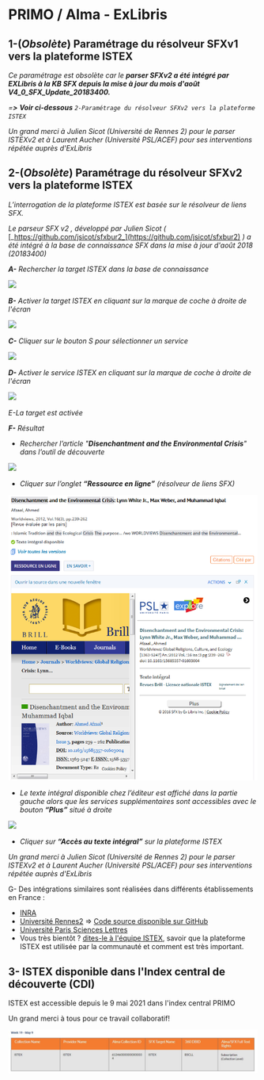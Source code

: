 # PRIMO / Alma - ExLibris

## 1-\(_Obsolète_\) Paramétrage du résolveur SFXv1 vers la plateforme ISTEX 

_Ce paramétrage est obsolète car le **parser SFXv2 a été intégré par EXLibris à la KB SFX depuis la mise à jour du mois d'août V4\_0\_SFX\_Update\_20183400.**_

_=**&gt;** **Voir ci-dessous** `2-Paramétrage du résolveur SFXv2 vers la plateforme ISTEX`_

_Un grand merci à Julien Sicot \(Université de Rennes 2\) pour le parser ISTEXv2 et à Laurent Aucher \(Université PSL/ACEF\) pour ses interventions répétée auprès d'ExLibris_

## 2-\(_Obsolète_\) Paramétrage du résolveur SFXv2 vers la plateforme ISTEX 

_L’interrogation de la plateforme ISTEX est basée sur le résolveur de liens SFX._

_Le parseur SFX v2 , développé par Julien Sicot \(_ [_https://github.com/jsicot/sfxbur2_](https://github.com/jsicot/sfxbur2) _\) a été intégré à la base de connaissance SFX dans la mise à jour d'août 2018 \(20183400\)_

_**A-** Rechercher la target ISTEX dans la base de connaissance_

![](../../.gitbook/assets/exlibris1.png)

_**B-** Activer la target ISTEX en cliquant sur la marque de coche à droite de l'écran_

![](../../.gitbook/assets/exlibris2.png)

_**C-** Cliquer sur le bouton S pour sélectionner un service_

![](../../.gitbook/assets/exlibris3.png)

_**D-** Activer le service ISTEX en cliquant sur la marque de coche à droite de l'écran_

![](../../.gitbook/assets/exlibris4.png)

_E-La target est activée_

_**F-** Résultat_

* _Rechercher l’article "**Disenchantment and the Environmental Crisis**" dans l’outil de découverte_

![](../../.gitbook/assets/exlibris5.png)

* _Cliquer sur l’onglet **“Ressource en ligne”** \(résolveur de liens SFX\)_

![](../../.gitbook/assets/exlibris6-1.png)

* _Le texte intégral disponible chez l’éditeur est affiché dans la partie gauche alors que les services supplémentaires sont accessibles avec le bouton **“Plus”** situé à droite_

![](../../.gitbook/assets/exlibris7.png)

* _Cliquer sur **“Accès au texte intégral”** sur la plateforme ISTEX_

_Un grand merci à Julien Sicot \(Université de Rennes 2\) pour le parser ISTEXv2 et à Laurent Aucher \(Université PSL/ACEF\) pour ses interventions répétée auprès d'ExLibris_

G- Des intégrations similaires sont réalisées dans différents établissements en France :

* [INRA](https://doc.istex.fr/users/integration/exemples/#inra)
* [Université Rennes2](https://doc.istex.fr/users/integration/exemples/#universite-rennes2) =&gt; [Code source disponible sur GitHub](https://github.com/jsicot/sfxbur2)
* [Université Paris Sciences Lettres](https://doc.istex.fr/users/integration/exemples/#universite-paris-sciences-lettres)
* Vous très bientôt ? [dites-le à l'équipe ISTEX](mailto:contact@listes.istex.fr), savoir que la plateforme ISTEX est utilisée par la communauté et comment est très important.

## 3- ISTEX disponible dans l'Index central de découverte \(CDI\)

ISTEX est accessible depuis le 9 mai 2021 dans l'index central PRIMO 

Un grand merci à tous pour ce travail collaboratif! 

![](../../.gitbook/assets/primo.jpg)

